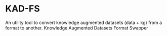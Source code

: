 # KAD-FS
An utility tool to convert knowledge augmented datasets (data + kg) from a format to another. Knowledge Augmented Datasets Format Swapper
